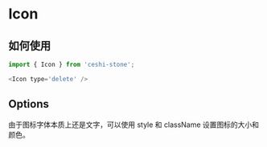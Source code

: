 # Icon

## 如何使用
```javascript
import { Icon } from 'ceshi-stone';

<Icon type='delete' />
```

## Options

由于图标字体本质上还是文字，可以使用 style 和 className 设置图标的大小和颜色。
